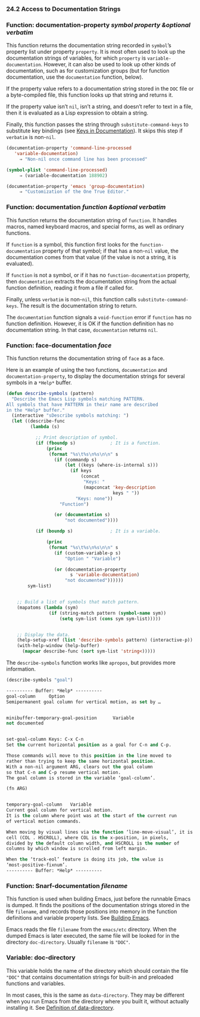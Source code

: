 

### 24.2 Access to Documentation Strings

### Function: **documentation-property** *symbol property \&optional verbatim*

This function returns the documentation string recorded in `symbol`’s property list under property `property`. It is most often used to look up the documentation strings of variables, for which `property` is `variable-documentation`. However, it can also be used to look up other kinds of documentation, such as for customization groups (but for function documentation, use the `documentation` function, below).

If the property value refers to a documentation string stored in the `DOC` file or a byte-compiled file, this function looks up that string and returns it.

If the property value isn’t `nil`, isn’t a string, and doesn’t refer to text in a file, then it is evaluated as a Lisp expression to obtain a string.

Finally, this function passes the string through `substitute-command-keys` to substitute key bindings (see [Keys in Documentation](Keys-in-Documentation.html)). It skips this step if `verbatim` is non-`nil`.

```lisp
(documentation-property 'command-line-processed
   'variable-documentation)
     ⇒ "Non-nil once command line has been processed"
```

```lisp
(symbol-plist 'command-line-processed)
     ⇒ (variable-documentation 188902)
```

```lisp
(documentation-property 'emacs 'group-documentation)
     ⇒ "Customization of the One True Editor."
```

### Function: **documentation** *function \&optional verbatim*

This function returns the documentation string of `function`. It handles macros, named keyboard macros, and special forms, as well as ordinary functions.

If `function` is a symbol, this function first looks for the `function-documentation` property of that symbol; if that has a non-`nil` value, the documentation comes from that value (if the value is not a string, it is evaluated).

If `function` is not a symbol, or if it has no `function-documentation` property, then `documentation` extracts the documentation string from the actual function definition, reading it from a file if called for.

Finally, unless `verbatim` is non-`nil`, this function calls `substitute-command-keys`. The result is the documentation string to return.

The `documentation` function signals a `void-function` error if `function` has no function definition. However, it is OK if the function definition has no documentation string. In that case, `documentation` returns `nil`.

### Function: **face-documentation** *face*

This function returns the documentation string of `face` as a face.

Here is an example of using the two functions, `documentation` and `documentation-property`, to display the documentation strings for several symbols in a `*Help*` buffer.

```lisp
(defun describe-symbols (pattern)
  "Describe the Emacs Lisp symbols matching PATTERN.
All symbols that have PATTERN in their name are described
in the *Help* buffer."
  (interactive "sDescribe symbols matching: ")
  (let ((describe-func
         (lambda (s)
```

```lisp
           ;; Print description of symbol.
           (if (fboundp s)             ; It is a function.
               (princ
                (format "%s\t%s\n%s\n\n" s
                  (if (commandp s)
                      (let ((keys (where-is-internal s)))
                        (if keys
                            (concat
                             "Keys: "
                             (mapconcat 'key-description
                                        keys " "))
                          "Keys: none"))
                    "Function")
```

```lisp
                  (or (documentation s)
                      "not documented"))))

           (if (boundp s)              ; It is a variable.
```

```lisp
               (princ
                (format "%s\t%s\n%s\n\n" s
                  (if (custom-variable-p s)
                      "Option " "Variable")
```

```lisp
                  (or (documentation-property
                        s 'variable-documentation)
                      "not documented"))))))
        sym-list)
```

```lisp
```

```lisp
    ;; Build a list of symbols that match pattern.
    (mapatoms (lambda (sym)
                (if (string-match pattern (symbol-name sym))
                    (setq sym-list (cons sym sym-list)))))
```

```lisp
```

```lisp
    ;; Display the data.
    (help-setup-xref (list 'describe-symbols pattern) (interactive-p))
    (with-help-window (help-buffer)
      (mapcar describe-func (sort sym-list 'string<)))))
```

The `describe-symbols` function works like `apropos`, but provides more information.

```lisp
(describe-symbols "goal")

---------- Buffer: *Help* ----------
goal-column     Option
Semipermanent goal column for vertical motion, as set by …
```

```lisp
```

```lisp
minibuffer-temporary-goal-position      Variable
not documented
```

```lisp
```

```lisp
set-goal-column Keys: C-x C-n
Set the current horizontal position as a goal for C-n and C-p.
```

```lisp
Those commands will move to this position in the line moved to
rather than trying to keep the same horizontal position.
With a non-nil argument ARG, clears out the goal column
so that C-n and C-p resume vertical motion.
The goal column is stored in the variable ‘goal-column’.

(fn ARG)
```

```lisp
```

```lisp
temporary-goal-column   Variable
Current goal column for vertical motion.
It is the column where point was at the start of the current run
of vertical motion commands.

When moving by visual lines via the function ‘line-move-visual’, it is a cons
cell (COL . HSCROLL), where COL is the x-position, in pixels,
divided by the default column width, and HSCROLL is the number of
columns by which window is scrolled from left margin.

When the ‘track-eol’ feature is doing its job, the value is
‘most-positive-fixnum’.
---------- Buffer: *Help* ----------
```

### Function: **Snarf-documentation** *filename*

This function is used when building Emacs, just before the runnable Emacs is dumped. It finds the positions of the documentation strings stored in the file `filename`, and records those positions into memory in the function definitions and variable property lists. See [Building Emacs](Building-Emacs.html).

Emacs reads the file `filename` from the `emacs/etc` directory. When the dumped Emacs is later executed, the same file will be looked for in the directory `doc-directory`. Usually `filename` is `"DOC"`.

### Variable: **doc-directory**

This variable holds the name of the directory which should contain the file `"DOC"` that contains documentation strings for built-in and preloaded functions and variables.

In most cases, this is the same as `data-directory`. They may be different when you run Emacs from the directory where you built it, without actually installing it. See [Definition of data-directory](Help-Functions.html#Definition-of-data_002ddirectory).
